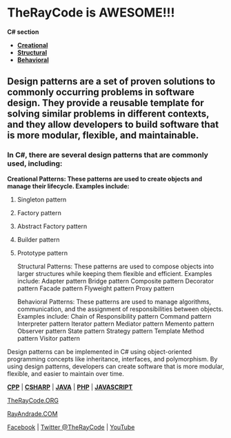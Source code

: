 # TheRayCode is AWESOME!!!
**C# section**

 * **[Creational](./Creational/README.md)**
 * **[Structural](./Structural/README.md)**
 * **[Behavioral](./Behavioral/README.md)**

## Design patterns are a set of proven solutions to commonly occurring problems in software design. They provide a reusable template for solving similar problems in different contexts, and they allow developers to build software that is more modular, flexible, and maintainable.

### In C#, there are several design patterns that are commonly used, including:

**Creational Patterns: These patterns are used to create objects and manage their lifecycle. Examples include:**
1. Singleton pattern
2. Factory pattern
3. Abstract Factory pattern
4. Builder pattern
5. Prototype pattern

    Structural Patterns: These patterns are used to compose objects into larger structures while keeping them flexible and efficient. Examples include:
        Adapter pattern
        Bridge pattern
        Composite pattern
        Decorator pattern
        Facade pattern
        Flyweight pattern
        Proxy pattern

    Behavioral Patterns: These patterns are used to manage algorithms, communication, and the assignment of responsibilities between objects. Examples include:
        Chain of Responsibility pattern
        Command pattern
        Interpreter pattern
        Iterator pattern
        Mediator pattern
        Memento pattern
        Observer pattern
        State pattern
        Strategy pattern
        Template Method pattern
        Visitor pattern

Design patterns can be implemented in C# using object-oriented programming concepts like inheritance, interfaces, and polymorphism. By using design patterns, developers can create software that is more modular, flexible, and easier to maintain over time.



**[CPP](../CPP/README.md)** | **[CSHARP](../Csharp/README.md)** | **[JAVA](../Java/README.md)**  | **[PHP](../PHP/README.md)** | **[JAVASCRIPT](../JavaScript/README.md)** 

[TheRayCode.ORG](https://www.TheRayCode.ORG)

[RayAndrade.COM](https://www.RayAndrade.com)

[Facebook](https://www.facebook.com/TheRayCode/) | [Twitter @TheRayCode](https://www.twitter.com/TheRayCode/) | [YouTube](https://www.youtube.com/AndradeRay/)
